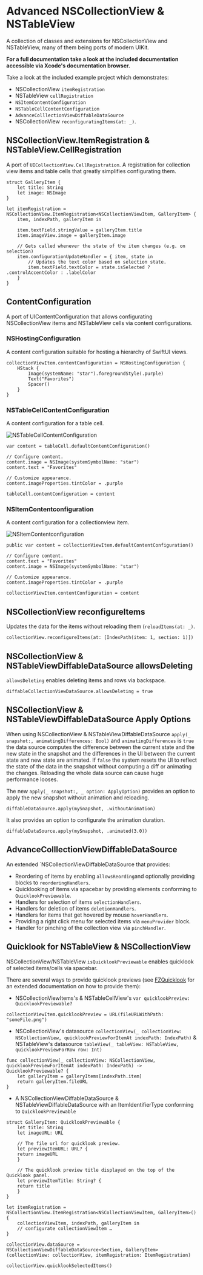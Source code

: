 # Advanced NSCollectionView & NSTableView

A collection of classes and extensions for NSCollectionView and NSTableView, many of them being ports of modern UIKit.

**For a full documentation take a look at the included documentation accessible via Xcode's documentation browser.**

Take a look at the included example project which demonstrates:
- NSCollectionView `itemRegistration`
- NSTableView `cellRegistration`
- `NSItemContentConfiguration`
- `NSTableCellContentConfiguration`
- `AdvanceColllectionViewDiffableDataSource`
- NSCollectionView `reconfiguratingItems(at: _)`.

## NSCollectionView.ItemRegistration & NSTableView.CellRegistration
A port of `UICollectionView.CellRegistration`. A registration for collection view items and table cells that greatly simplifies  configurating them.
```
struct GalleryItem {
    let title: String
    let image: NSImage
}

let itemRegistration = NSCollectionView.ItemRegistration<NSCollectionViewItem, GalleryItem> { 
    item, indexPath, galleryItem in

    item.textField.stringValue = galleryItem.title
    item.imageView.image = galleryItem.image
    
    // Gets called whenever the state of the item changes (e.g. on selection)
    item.configurationUpdateHandler = { item, state in
        // Updates the text color based on selection state.
        item.textField.textColor = state.isSelected ? .controlAccentColor : .labelColor
    }
}
```

## ContentConfiguration
A port of UIContentConfiguration that allows configurating NSCollectionView items and NSTableView cells via content configurations.

### NSHostingConfiguration
A content configuration suitable for hosting a hierarchy of SwiftUI views.
```
collectionViewItem.contentConfiguration = NSHostingConfiguration {
    HStack {
        Image(systemName: "star").foregroundStyle(.purple)
        Text("Favorites")
        Spacer()
    }
}
```
### NSTableCellContentConfiguration
A content configuration for a table cell.

![NSTableCellContentConfiguration](https://raw.githubusercontent.com/flocked/AdvancedCollectionTableView/main/Sources/AdvancedCollectionTableView/Documentation/NSTableCellContentConfigurationSingle.png)

 ```
 var content = tableCell.defaultContentConfiguration()

 // Configure content.
 content.image = NSImage(systemSymbolName: "star")
 content.text = "Favorites"

 // Customize appearance.
 content.imageProperties.tintColor = .purple

 tableCell.contentConfiguration = content
 ```
 
 ### NSItemContentconfiguration
A content configuration for a collectionview item.

![NSItemContentconfiguration](https://raw.githubusercontent.com/flocked/AdvancedCollectionTableView/main/Sources/AdvancedCollectionTableView/Documentation/NSItemContentConfiguration.png)

 ```
 public var content = collectionViewItem.defaultContentConfiguration()

 // Configure content.
 content.text = "Favorites"
 content.image = NSImage(systemSymbolName: "star")

 // Customize appearance.
 content.imageProperties.tintColor = .purple

 collectionViewItem.contentConfiguration = content
 ```

## NSCollectionView reconfigureItems
Updates the data for the items without reloading them (`reloadItems(at: _)`.
```
collectionView.reconfigureItems(at: [IndexPath(item: 1, section: 1)])
```

## NSCollectionView & NSTableViewDiffableDataSource allowsDeleting
`allowsDeleting` enables deleting items and rows via backspace.
 ```
 diffableCollectionViewDataSource.allowsDeleting = true
 ```
 
## NSCollectionView & NSTableViewDiffableDataSource Apply Options
When using NSCollectionView & NSTableViewDiffableDataSource `apply(_ snapshot:, animatingDifferences: Bool)` and `animatingDifferences` is `true` the data source computes the difference between the current state and the new state in the snapshot and the differences in the UI between the current state and new state are animated. If `false` the system resets the UI to reflect the state of the data in the snapshot without computing a diff or animating the changes. Reloading the whole data source can cause huge performance looses.

The new `apply(_ snapshot:, _ option: ApplyOption)` provides an option to apply the new snapshot without animation and reloading.

 ```
 diffableDataSource.apply(mySnapshot, .withoutAnimation)
 ```
 
 It also provides an option to configurate the animation duration.
 ```
 diffableDataSource.apply(mySnapshot, .animated(3.0))
 ```
 
## AdvanceColllectionViewDiffableDataSource
An extended `NSCollectionViewDiffableDataSource that provides:

 - Reordering of items by enabling `allowsReording`and optionally providing blocks to `reorderingHandlers`.
 - Quicklooking of items via spacebar by providing elements conforming to `QuicklookPreviewable`.
 - Handlers for selection of items `selectionHandlers`.
 - Handlers for deletion of items `deletionHandlers`.
 - Handlers for items that get hovered by mouse `hoverHandlers`.
 - Providing a right click menu for selected items via `menuProvider` block.
 - Handler for pinching of the collection view via `pinchHandler`.

## Quicklook for NSTableView & NSCollectionView
NSCollectionView/NSTableView `isQuicklookPreviewable` enables quicklook of selected items/cells via spacebar.

There are several ways to provide quicklook previews (see [FZQuicklook](https://github.com/flocked/FZQuicklook) for an extended documentation on how to provide them): 
- NSCollectionViewItems's & NSTableCellView's `var quicklookPreview: QuicklookPreviewable?`
```
collectionViewItem.quicklookPreview = URL(fileURLWithPath: "someFile.png")
```
- NSCollectionView's datasource `collectionView(_ collectionView: NSCollectionView, quicklookPreviewForItemAt indexPath: IndexPath)` & NSTableView's datasource `tableView(_ tableView: NSTableView, quicklookPreviewForRow row: Int)`
```
func collectionView(_ collectionView: NSCollectionView, quicklookPreviewForItemAt indexPath: IndexPath) -> QuicklookPreviewable? {
    let galleryItem = galleryItems[indexPath.item]
    return galleryItem.fileURL
}
```
- A NSCollectionViewDiffableDataSource & NSTableViewDiffableDataSource with an ItemIdentifierType conforming to `QuicklookPreviewable`
```
struct GalleryItem: QuicklookPreviewable {
    let title: String
    let imageURL: URL
    
    // The file url for quicklook preview.
    let previewItemURL: URL? {
    return imageURL
    }
    
    // The quicklook preview title displayed on the top of the Quicklook panel.
    let previewItemTitle: String? {
    return title
    }
}

let itemRegistration = NSCollectionView.ItemRegistration<NSCollectionViewItem, GalleryItem>() {
    collectionViewItem, indexPath, galleryItem in 
    // configurate collectionViewItem …
}
  
collectionView.dataSource = NSCollectionViewDiffableDataSource<Section, GalleryItem>(collectionView: collectionView, itemRegistration: ItemRegistration)

collectionView.quicklookSelectedItems()
```
